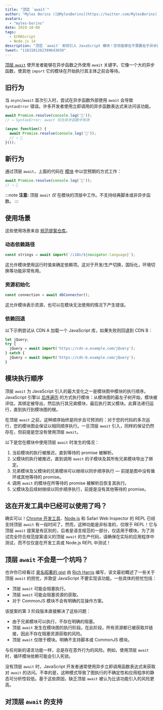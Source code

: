 ```yaml
---
title: "顶层 `await`"
author: "Myles Borins ([@MylesBorins](https://twitter.com/MylesBorins))"
avatars: 
  - "myles-borins"
date: 2019-10-08
tags: 
  - ECMAScript
  - Node.js 14
description: "顶层 `await` 即将引入 JavaScript 模块！您将能够在不需要处于异步函数中的情况下使用 `await`。"
tweet: "1181581262399643650"
---
```

[顶层 `await`](https://github.com/tc39/proposal-top-level-await) 使开发者能够在异步函数之外使用 `await` 关键字。它像一个大的异步函数，使其他 `import` 它的模块在开始执行其主体之前会等待。

<!--truncate-->
## 旧行为

当 `async`/`await` 首次引入时，尝试在异步函数外部使用 `await` 会导致 `SyntaxError` 错误。许多开发者使用立即调用的异步函数表达式来访问该功能。

```js
await Promise.resolve(console.log('🎉'));
// → SyntaxError: await 仅在异步函数中有效

(async function() {
  await Promise.resolve(console.log('🎉'));
  // → 🎉
}());
```

## 新行为

通过顶层 `await`，上面的代码在 [模块](/features/modules) 中以您预期的方式工作：

```js
await Promise.resolve(console.log('🎉'));
// → 🎉
```

:::note
**注意:** 顶层 `await` _仅_ 在模块的顶层中工作。不支持经典脚本或非异步函数。
:::

## 使用场景

这些使用场景来自 [规范提案仓库](https://github.com/tc39/proposal-top-level-await#use-cases)。

### 动态依赖路径

```js
const strings = await import(`/i18n/${navigator.language}`);
```

这允许模块使用运行时值来确定依赖项。这对于开发/生产切换，国际化，环境切换等功能非常有用。

### 资源初始化

```js
const connection = await dbConnector();
```

这允许模块表示资源，也可以在模块无法使用的情况下产生错误。

### 依赖回退

以下示例尝试从 CDN A 加载一个 JavaScript 库，如果失败则回退到 CDN B：

```js
let jQuery;
try {
  jQuery = await import('https://cdn-a.example.com/jQuery');
} catch {
  jQuery = await import('https://cdn-b.example.com/jQuery');
}
```

## 模块执行顺序

顶层 `await` 为 JavaScript 引入的最大变化之一是模块图中模块的执行顺序。JavaScript 引擎以 [后序遍历](https://en.wikibooks.org/wiki/A-level_Computing/AQA/Paper_1/Fundamentals_of_algorithms/Tree_traversal#Post-order) 的方式执行模块：从模块图的最左子树开始，模块被评估，其绑定被导出，然后执行其兄弟模块，最后执行其父模块。此算法递归运行，直到执行到模块图的根。

在顶层 `await` 之前，这种顺序始终是同步且可预测的：对于您的代码的多次运行，您的模块图会保证以相同顺序执行。一旦顶层 `await` 引入，同样的保证仍然存在，但前提是您没有使用顶层 `await`。

以下是您在模块中使用顶层 `await` 时发生的情况：

1. 当前模块的执行被推迟，直到等待的 promise 被解析。
2. 父模块的执行被推迟，直到调用 `await` 的子模块及其所有兄弟模块导出了绑定。
3. 兄弟模块及父模块的兄弟模块可以继续以同步顺序执行 — 前提是图中没有循环或其他等待的 promise。
4. 调用 `await` 的模块在所等待的 promise 被解析后恢复其执行。
5. 父模块及后续树继续以同步顺序执行，前提是没有其他等待的 promise。

## 这在开发工具中已经可以使用了吗？

确实可以！[Chrome 开发工具](https://developers.google.com/web/updates/2017/08/devtools-release-notes#await)、[Node.js](https://github.com/nodejs/node/issues/13209) 和 Safari Web Inspector 的 REPL 已经支持顶层 `await` 有一段时间了。然而，这种功能是非标准的，仅限于 REPL！它与顶层 `await` 提案是有区别的，后者是语言规范的一部分，仅适用于模块。为了测试完全符合规范提案语义的顶层 `await` 的生产代码，请确保在实际的应用程序中测试，而不仅仅是在开发工具或 Node.js REPL 中测试！

## 顶层 `await` 不会是一个坑吗？

也许你已经看过 [臭名昭著的 gist](https://gist.github.com/Rich-Harris/0b6f317657f5167663b493c722647221) 由 [Rich Harris](https://twitter.com/Rich_Harris) 编写，该文最初概述了一些关于顶层 `await` 的担忧，并敦促 JavaScript 不要实现该功能。一些具体的担忧包括：

- 顶层 `await` 可能会阻塞执行。
- 顶层 `await` 可能会阻塞资源的获取。
- 对于 CommonJS 模块不会有明确的互操作方案。

该提案的第 3 阶段版本直接解决了这些问题：

- 由于兄弟模块可以执行，不存在明确的阻塞。
- 顶层 `await` 发生在模块图的执行阶段。在此阶段，所有资源都已被获取并链接，因此不存在阻塞资源获取的风险。
- 顶层 `await` 仅限于模块。明确不支持脚本或 CommonJS 模块。

与任何新的语言功能一样，总是存在意外行为的风险。例如，使用顶层 `await` 时，循环模块依赖可能会引入死锁。

没有顶层 `await` 时，JavaScript 开发者通常使用异步立即调用函数表达式来获取对 `await` 的访问。不幸的是，这种模式导致了图执行的不确定性和应用程序的静态可分析性较低。基于这些原因，缺乏顶层 `await` 被认为比该功能引入的风险更高。

## 对顶层 `await` 的支持

<feature-support chrome="89 https://bugs.chromium.org/p/v8/issues/detail?id=9344"
                 firefox="no https://bugzilla.mozilla.org/show_bug.cgi?id=1519100"
                 safari="15 https://bugs.webkit.org/show_bug.cgi?id=202484"
                 nodejs="14"
                 babel="no https://github.com/babel/proposals/issues/44"></feature-support>
